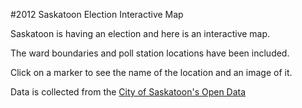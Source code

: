 #2012 Saskatoon Election Interactive Map

Saskatoon is having an election and here is an interactive map.

The ward boundaries and poll station locations have been included.

Click on a marker to see the name of the location and an image of it.

Data is collected from the [City of Saskatoon's Open Data](http://www.saskatoon.ca/DEPARTMENTS/Corporate%20Services/Corporate%20Information%20Services/OpenData/Pages/OpenData.aspx)